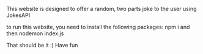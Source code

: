 This website is designed to offer a random, two parts joke to the user using JokesAPI

to run this website, you need to install the following packages:
npm i  and then nodemon index.js

That should be it :) Have fun